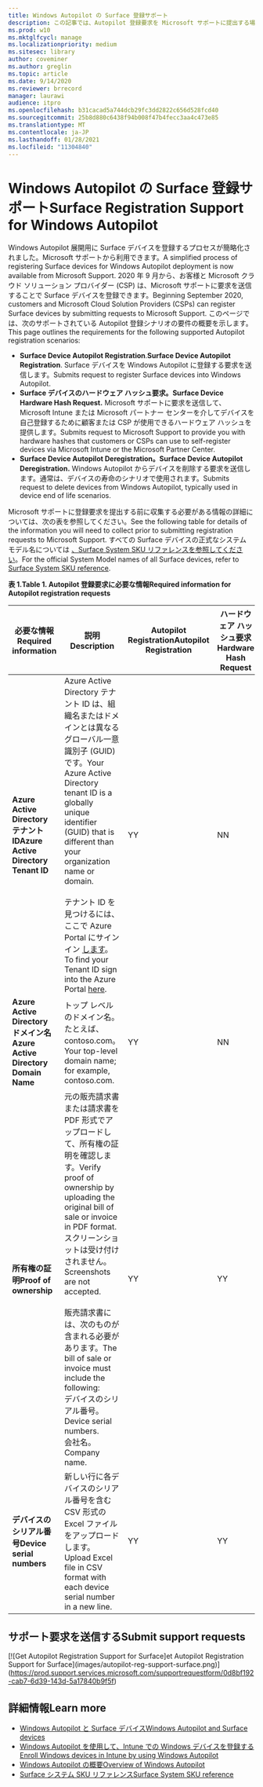```yaml
---
title: Windows Autopilot の Surface 登録サポート
description: この記事では、Autopilot 登録要求を Microsoft サポートに提出する場合の要件について説明します。
ms.prod: w10
ms.mktglfcycl: manage
ms.localizationpriority: medium
ms.sitesec: library
author: coveminer
ms.author: greglin
ms.topic: article
ms.date: 9/14/2020
ms.reviewer: brrecord
manager: laurawi
audience: itpro
ms.openlocfilehash: b31cacad5a744dcb29fc3dd2822c656d528fcd40
ms.sourcegitcommit: 25b8d880c6438f94b008f47b4fecc3aa4c473e85
ms.translationtype: MT
ms.contentlocale: ja-JP
ms.lasthandoff: 01/28/2021
ms.locfileid: "11304840"
---
```

# <span data-ttu-id="8cbc7-103">Windows Autopilot の Surface 登録サポート</span><span class="sxs-lookup"><span data-stu-id="8cbc7-103">Surface Registration Support for Windows Autopilot</span></span>

<span data-ttu-id="8cbc7-104">Windows Autopilot 展開用に Surface デバイスを登録するプロセスが簡略化されました。Microsoft サポートから利用できます。</span><span class="sxs-lookup"><span data-stu-id="8cbc7-104">A simplified process of registering Surface devices for Windows Autopilot deployment is now available from Microsoft Support.</span></span> <span data-ttu-id="8cbc7-105">2020 年 9 月から、お客様と Microsoft クラウド ソリューション プロバイダー (CSP) は、Microsoft サポートに要求を送信することで Surface デバイスを登録できます。</span><span class="sxs-lookup"><span data-stu-id="8cbc7-105">Beginning September 2020, customers and Microsoft Cloud Solution Providers (CSPs) can register Surface devices by submitting requests to Microsoft Support.</span></span> <span data-ttu-id="8cbc7-106">このページでは、次のサポートされている Autopilot 登録シナリオの要件の概要を示します。</span><span class="sxs-lookup"><span data-stu-id="8cbc7-106">This page outlines the requirements for the following supported Autopilot registration scenarios:</span></span>
 
- <span data-ttu-id="8cbc7-107">**Surface Device Autopilot Registration**.</span><span class="sxs-lookup"><span data-stu-id="8cbc7-107">**Surface Device Autopilot Registration**.</span></span> <span data-ttu-id="8cbc7-108">Surface デバイスを Windows Autopilot に登録する要求を送信します。</span><span class="sxs-lookup"><span data-stu-id="8cbc7-108">Submits request to register Surface devices into Windows Autopilot.</span></span>
- **<span data-ttu-id="8cbc7-109">Surface デバイスのハードウェア ハッシュ要求。</span><span class="sxs-lookup"><span data-stu-id="8cbc7-109">Surface Device Hardware Hash Request.</span></span>** <span data-ttu-id="8cbc7-110">Microsoft サポートに要求を送信して、Microsoft Intune または Microsoft パートナー センターを介してデバイスを自己登録するために顧客または CSP が使用できるハードウェア ハッシュを提供します。</span><span class="sxs-lookup"><span data-stu-id="8cbc7-110">Submits request to Microsoft Support to provide you with hardware hashes that customers or CSPs can use to self-register devices via Microsoft Intune or the Microsoft Partner Center.</span></span>
- **<span data-ttu-id="8cbc7-111">Surface Device Autopilot Deregistration。</span><span class="sxs-lookup"><span data-stu-id="8cbc7-111">Surface Device Autopilot Deregistration.</span></span>** <span data-ttu-id="8cbc7-112">Windows Autopilot からデバイスを削除する要求を送信します。通常は、デバイスの寿命のシナリオで使用されます。</span><span class="sxs-lookup"><span data-stu-id="8cbc7-112">Submits request to delete devices from Windows Autopilot, typically used in device end of life scenarios.</span></span>

<span data-ttu-id="8cbc7-113">Microsoft サポートに登録要求を提出する前に収集する必要がある情報の詳細については、次の表を参照してください。</span><span class="sxs-lookup"><span data-stu-id="8cbc7-113">See the following table for details of the information you will need to collect prior to submitting registration requests to Microsoft Support.</span></span> <span data-ttu-id="8cbc7-114">すべての Surface デバイスの正式なシステム モデル名については [、Surface System SKU リファレンスを参照してください](surface-system-sku-reference.md)。</span><span class="sxs-lookup"><span data-stu-id="8cbc7-114">For the official System Model names of all Surface devices, refer to [Surface System SKU reference](surface-system-sku-reference.md).</span></span>
 
**<span data-ttu-id="8cbc7-115">表 1.</span><span class="sxs-lookup"><span data-stu-id="8cbc7-115">Table 1.</span></span> <span data-ttu-id="8cbc7-116">Autopilot 登録要求に必要な情報</span><span class="sxs-lookup"><span data-stu-id="8cbc7-116">Required information for Autopilot registration requests</span></span>**
 

| <span data-ttu-id="8cbc7-117">必要な情報</span><span class="sxs-lookup"><span data-stu-id="8cbc7-117">Required information</span></span>                   | <span data-ttu-id="8cbc7-118">説明</span><span class="sxs-lookup"><span data-stu-id="8cbc7-118">Description</span></span>                                                                                                                                                                                                                                                                                    | <span data-ttu-id="8cbc7-119">Autopilot Registration</span><span class="sxs-lookup"><span data-stu-id="8cbc7-119">Autopilot Registration</span></span> | <span data-ttu-id="8cbc7-120">ハードウェア ハッシュ要求</span><span class="sxs-lookup"><span data-stu-id="8cbc7-120">Hardware Hash Request</span></span> | <span data-ttu-id="8cbc7-121">Autopilot</span><span class="sxs-lookup"><span data-stu-id="8cbc7-121">Autopilot</span></span><br><span data-ttu-id="8cbc7-122">登録解除</span><span class="sxs-lookup"><span data-stu-id="8cbc7-122">Deregistration</span></span> |
| -------------------------------------- | ---------------------------------------------------------------------------------------------------------------------------------------------------------------------------------------------------------------------------------------------------------------------------------------------- | ---------------------- | --------------------- | --------------------------- |
| **<span data-ttu-id="8cbc7-123">Azure Active Directory テナント ID</span><span class="sxs-lookup"><span data-stu-id="8cbc7-123">Azure Active Directory Tenant ID</span></span>**   | <span data-ttu-id="8cbc7-124">Azure Active Directory テナント ID は、組織名またはドメインとは異なるグローバル一意識別子 (GUID) です。</span><span class="sxs-lookup"><span data-stu-id="8cbc7-124">Your Azure Active Directory tenant ID is a globally unique identifier (GUID) that is different than your organization name or domain.</span></span><br> <br><span data-ttu-id="8cbc7-125">テナント ID を見つけるには、ここで Azure Portal にサインイン [します](https://portal.azure.com/#blade/Microsoft_AAD_IAM/ActiveDirectoryMenuBlade/Properties)。</span><span class="sxs-lookup"><span data-stu-id="8cbc7-125">To find your Tenant ID sign into the Azure Portal [here](https://portal.azure.com/#blade/Microsoft_AAD_IAM/ActiveDirectoryMenuBlade/Properties).</span></span> | <span data-ttu-id="8cbc7-126">Y</span><span class="sxs-lookup"><span data-stu-id="8cbc7-126">Y</span></span>                      | <span data-ttu-id="8cbc7-127">N</span><span class="sxs-lookup"><span data-stu-id="8cbc7-127">N</span></span>                     | <span data-ttu-id="8cbc7-128">Y</span><span class="sxs-lookup"><span data-stu-id="8cbc7-128">Y</span></span>                           |
| **<span data-ttu-id="8cbc7-129">Azure Active Directory ドメイン名</span><span class="sxs-lookup"><span data-stu-id="8cbc7-129">Azure Active Directory Domain Name</span></span>** | <span data-ttu-id="8cbc7-130">トップ レベルのドメイン名。たとえば、contoso.com。</span><span class="sxs-lookup"><span data-stu-id="8cbc7-130">Your top-level domain name; for example, contoso.com.</span></span>                                                                                                                                                                                                                                          | <span data-ttu-id="8cbc7-131">Y</span><span class="sxs-lookup"><span data-stu-id="8cbc7-131">Y</span></span>                      | <span data-ttu-id="8cbc7-132">N</span><span class="sxs-lookup"><span data-stu-id="8cbc7-132">N</span></span>                     | <span data-ttu-id="8cbc7-133">Y</span><span class="sxs-lookup"><span data-stu-id="8cbc7-133">Y</span></span>                           |
| **<span data-ttu-id="8cbc7-134">所有権の証明</span><span class="sxs-lookup"><span data-stu-id="8cbc7-134">Proof of ownership</span></span>**                 | <span data-ttu-id="8cbc7-135">元の販売請求書または請求書を PDF 形式でアップロードして、所有権の証明を確認します。</span><span class="sxs-lookup"><span data-stu-id="8cbc7-135">Verify proof of ownership by uploading the original bill of sale or invoice in PDF format.</span></span> <span data-ttu-id="8cbc7-136">スクリーンショットは受け付けされません。</span><span class="sxs-lookup"><span data-stu-id="8cbc7-136">Screenshots are not accepted.</span></span><br> <br><span data-ttu-id="8cbc7-137">販売請求書には、次のものが含まれる必要があります。</span><span class="sxs-lookup"><span data-stu-id="8cbc7-137">The bill of sale or invoice  must include the following:</span></span><br><span data-ttu-id="8cbc7-138">デバイスのシリアル番号。</span><span class="sxs-lookup"><span data-stu-id="8cbc7-138">Device serial numbers.</span></span><br><span data-ttu-id="8cbc7-139">会社名。</span><span class="sxs-lookup"><span data-stu-id="8cbc7-139">Company name.</span></span>                                                           | <span data-ttu-id="8cbc7-140">Y</span><span class="sxs-lookup"><span data-stu-id="8cbc7-140">Y</span></span>                      | <span data-ttu-id="8cbc7-141">Y</span><span class="sxs-lookup"><span data-stu-id="8cbc7-141">Y</span></span>                     | <span data-ttu-id="8cbc7-142">Y</span><span class="sxs-lookup"><span data-stu-id="8cbc7-142">Y</span></span>                           |
| **<span data-ttu-id="8cbc7-143">デバイスのシリアル番号</span><span class="sxs-lookup"><span data-stu-id="8cbc7-143">Device serial numbers</span></span>**              | <span data-ttu-id="8cbc7-144">新しい行に各デバイスのシリアル番号を含む CSV 形式の Excel ファイルをアップロードします。</span><span class="sxs-lookup"><span data-stu-id="8cbc7-144">Upload Excel file in CSV format with each device serial number in a new line.</span></span>                                                                                                                                                                                                                  | <span data-ttu-id="8cbc7-145">Y</span><span class="sxs-lookup"><span data-stu-id="8cbc7-145">Y</span></span>                      | <span data-ttu-id="8cbc7-146">Y</span><span class="sxs-lookup"><span data-stu-id="8cbc7-146">Y</span></span>                     | <span data-ttu-id="8cbc7-147">Y</span><span class="sxs-lookup"><span data-stu-id="8cbc7-147">Y</span></span>                           |

 

## <span data-ttu-id="8cbc7-148">サポート要求を送信する</span><span class="sxs-lookup"><span data-stu-id="8cbc7-148">Submit support requests</span></span>

  [![G<span data-ttu-id="8cbc7-149">et Autopilot Registration Support for Surface]</span><span class="sxs-lookup"><span data-stu-id="8cbc7-149">et Autopilot Registration Support for Surface]</span></span>(images/autopilot-reg-support-surface.png)](https://prod.support.services.microsoft.com/supportrequestform/0d8bf192-cab7-6d39-143d-5a17840b9f5f)
 
 
 
## <span data-ttu-id="8cbc7-150">詳細情報</span><span class="sxs-lookup"><span data-stu-id="8cbc7-150">Learn more</span></span>

- [<span data-ttu-id="8cbc7-151">Windows Autopilot と Surface デバイス</span><span class="sxs-lookup"><span data-stu-id="8cbc7-151">Windows Autopilot and Surface devices</span></span>](windows-autopilot-and-surface-devices.md)
- [<span data-ttu-id="8cbc7-152">Windows Autopilot を使用して、Intune での Windows デバイスを登録する</span><span class="sxs-lookup"><span data-stu-id="8cbc7-152">Enroll Windows devices in Intune by using Windows Autopilot</span></span>](https://docs.microsoft.com/mem/autopilot/enrollment-autopilot)
- [<span data-ttu-id="8cbc7-153">Windows Autopilot の概要</span><span class="sxs-lookup"><span data-stu-id="8cbc7-153">Overview of Windows Autopilot</span></span>](https://docs.microsoft.com/mem/autopilot/windows-autopilot)
- [<span data-ttu-id="8cbc7-154">Surface システム SKU リファレンス</span><span class="sxs-lookup"><span data-stu-id="8cbc7-154">Surface System SKU reference</span></span>](surface-system-sku-reference.md)

 
 
 

